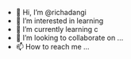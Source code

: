 - 👋 Hi, I’m @richadangi
- 👀 I’m interested in learning
- 🌱 I’m currently learning c
- 💞️ I’m looking to collaborate on ...
- 📫 How to reach me ...

<!---
richadangi/richadangi is a ✨ special ✨ repository because its `README.md` (this file) appears on your GitHub profile.
You can click the Preview link to take a look at your changes.
--->
